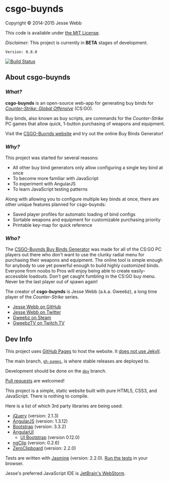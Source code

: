 # csgo-buynds

Copyright © 2014-2015 Jesse Webb

This code is available under [the MIT License](https://github.com/jessewebb/csgo-buynds/blob/gh-pages/LICENSE).

_Disclaimer:_ This project is currently in **BETA** stages of development.

`Version: 0.8.0`

[![Build Status](https://travis-ci.org/jessewebb/csgo-buynds.svg?branch=gh-pages)](https://travis-ci.org/jessewebb/csgo-buynds)

## About csgo-buynds

### _What?_

**csgo-buynds** is an open-source web-app for generating buy binds for _[Counter-Strike: Global Offensive](http://en.wikipedia.org/wiki/Counter-Strike:_Global_Offensive)_ (CS:GO).

Buy binds, also known as buy scripts, are commands for the _Counter-Strike_ PC games that allow quick, 1-button purchasing of weapons and equipment.

Visit the [CSGO-Buynds website](http://csgobuynds.com) and try out the online Buy Binds Generator!

### _Why?_

This project was started for several reasons:

- All other buy bind generators only allow configuring a single key bind at once
- To become more familiar with JavaScript
- To experiment with AngularJS
- To learn JavaScript testing patterns

Along with allowing you to configure multiple key binds at once, there are other unique features planned for csgo-buynds:

- Saved player profiles for automatic loading of bind configs
- Sortable weapons and equipment for customizable purchasing priority
- Printable key-map for quick reference

### _Who?_

The [CSGO-Buynds Buy Binds Generator](http://csgobuynds.com/buy-binds-generator.html) was made for all of the CS:GO PC players out there who don't want to use the clunky radial menu for purchasing their weapons and equipment.
The online tool is simple enough for anybody to use yet powerful enough to build highly customized binds.
Everyone from noobs to Pros will enjoy being able to create easily-accessible loadouts.
Don't get caught fumbling in the CS:GO buy menu. Never be the last player out of spawn again!

The creator of **csgo-buynds** is Jesse Webb (a.k.a. Gweebz), a long time player of the _Counter-Strike_ series.

- [Jesse Webb on GitHub](https://github.com/jessewebb)
- [Jesse Webb on Twitter](https://twitter.com/gweebz)
- [Gweebz on Steam](http://steamcommunity.com/id/gweebz)
- [GweebzTV on Twitch.TV](http://www.twitch.tv/GweebzTV)

## Dev Info

This project uses [GitHub Pages](http://pages.github.com/) to host the website. It [does not use Jekyll](https://github.com/blog/572-bypassing-jekyll-on-github-pages).

The main branch, [`gh-pages`](https://github.com/jessewebb/csgo-buynds/tree/gh-pages), is where stable releases are deployed to.

Development should be done on the [`dev`](https://github.com/jessewebb/csgo-buynds/tree/dev) branch.

[Pull requests](https://github.com/jessewebb/csgo-buynds/pulls) are welcomed!

This project is a simple, static website built with pure HTML5, CSS3, and JavaScript. There is nothing to compile.

Here is a list of which 3rd party libraries are being used:

- [jQuery](http://jquery.com/) (version: 2.1.3)
- [AngularJS](http://angularjs.org/) (version: 1.3.12)
- [Bootstrap](http://getbootstrap.com/) (version: 3.3.2)
- [AngularUI](http://angular-ui.github.io/)
    - [UI Bootstrap](http://angular-ui.github.io/bootstrap/) (version 0.12.0)
- [ngClip](https://github.com/asafdav/ng-clip) (version: 0.2.6)
- [ZeroClipboard](http://zeroclipboard.org/) (version: 2.2.0)

Tests are written with [Jasmine](http://jasmine.github.io/) (version: 2.2.0). [Run the tests](http://csgobuynds.com/tests/SpecRunner.html) in your browser.

Jesse's preferred JavaScript IDE is [JetBrain's WebStorm](http://www.jetbrains.com/webstorm/).
